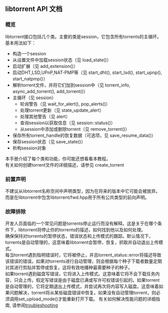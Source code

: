 ﻿## libtorrent API 文档
### 概览
libtorrent接口包括几个类。主要的类是session，它包含所有torrents的主循环。  
基本用法如下：
- 构造一个session
- 从设置文件中加载session状态（见 load_state()）
- 启动扩展（见 add_extension()）
- 启动DHT,LSD,UPnP,NAT-PMP等（见 start_dht(), start_lsd(), start_upnp(), start_natpmp()）
- 解析torrent文件，并将它们加到session中（见 torrent_info, async_add_torrent(), add_torrent()）
- 主循环（见 session）
    - 轮询警告（见 wait_for_alert(), pop_alerts()）
    - 处理torrent更新（见 state_update_alert）
    - 处理其他警告（见 alert）
    - 查询session以获取信息（见 session::status()）
    - 从session中添加或删除torrent（见 remove_torrent()）
- 保存所有torrent_handle的恢复数据（可选项，见 save_resume_data()）
- 保存session状态（见 save_state()）
- 析构session对象  

本手册介绍了每个类和功能，你可能还想看看本教程。  
有关如何创建torrent文件的详细描述，请参见 create_torrent

### 前置声明
不建议从libtorrent名称空间中声明类型，因为在将来的版本中它可能会被放弃。而是在libtorrent中包含libtorrent/fwd.hpp用于所有公共类型的前向声明。

### 故障排除
开发人员面临的一个常见问题是torrents停止运行而没有解释。这是关于在哪个条件下，libtorrent将停止你的torrents的描述，如何找到他以及如何处理。  
确保保持对torrents的暂停状态，错误状态和上传模式的跟踪。默认情况下，torrents是自动管理的，这意味着libtorrent会暂停，恢复，抓取并自动退出上传模式。  
每当torrent遇到指明错误时，它将被停止，并且torrent_status::error将描述导致该错误的错误。如果对torrents进行自动管理，则会根据每个种子下载者数量定期对其进行剪贴并暂停或恢复。这将有效地播种最需要种子的种子。  
如果torrent遇到磁盘写错误，它将进入上传模式。这意味着它将不会下载任务内容，只会上传。假定写错误是由于磁盘已满或写许可权错误引起的。如果torrent是自动管理的，它将定期退出上传模式，并尝试再次将内容写入磁盘。这意味着如果问题解决，torrent将从某些磁盘错误中恢复。如果没有自动管理torrent，则必须调用set_upload_mode()才能重新打开下载。
有关如何解决性能问题的详细指南, 请参阅[troubleshooting](troubleshooting.md)

